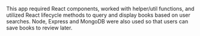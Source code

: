 This app required React components, worked with helper/util functions, and utilized React lifecycle methods to query and display books based on user searches. Node, Express and MongoDB were also used so that users can save books to review later.